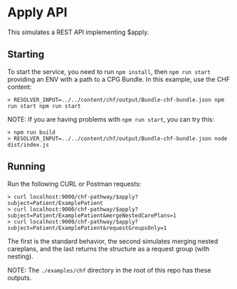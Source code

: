 # Apply API

This simulates a REST API implementing $apply.

## Starting

To start the service, you need to run `npm install`, then `npm run start`
providing an ENV with a path to a CPG Bundle. In this example, use the CHF
content:

```
> RESOLVER_INPUT=../../content/chf/output/Bundle-chf-bundle.json npm run start npm run start
```

NOTE: If you are having problems with `npm run start`, you can try this:
```
> npm run build
> RESOLVER_INPUT=../../content/chf/output/Bundle-chf-bundle.json node dist/index.js
```

## Running

Run the following CURL or Postman requests:

```
> curl localhost:9000/chf-pathway/$apply?subject=Patient/ExamplePatient
> curl localhost:9000/chf-pathway/$apply?subject=Patient/ExamplePatient&mergeNestedCarePlans=1
> curl localhost:9000/chf-pathway/$apply?subject=Patient/ExamplePatient&requestGroupsOnly=1
```

The first is the standard behavior, the second simulates merging nested
careplans, and the last returns the structure as a request group (with
nesting).


NOTE: The `./examples/chf` directory in the root of this repo has these outputs.

